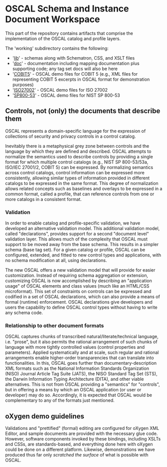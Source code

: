 # OSCAL Schema and Instance Document Workspace

This part of the repository contains artifacts that comprise the implementation of the OSCAL catalog and profile layers.

The 'working' subdirectory contains the following:

 * '[lib](lib)' - schemas along with Schematron, CSS, and XSLT files
 * '[doc](doc)' - documentation including mapping documentation plus supporting code; any tag set docs will also be here
 * '[COBIT5](COBIT5)' - OSCAL demo files for COBIT 5 (e.g., XML files for representing COBIT 5 excerpts in OSCAL format for demonstration purposes)
 * '[ISO27002](ISO27002)' - OSCAL demo files for ISO 27002
 * '[SP800-53](SP800-53)' - OSCAL demo files for NIST SP 800-53

## Controls, not (only) the documents that describe them

OSCAL represents a domain-specific language for the expression of collections of security and privacy controls in a control catalog.

Inevitably there is a metaphysical grey zone between controls and the language by which they are defined and described. OSCAL attempts to normalize the semantics used to describe controls by providing a single format for which multiple control catalogs (e.g., NIST SP 800-53/53a, ISO/IEC 27001/2, COBIT 5) can be expressed. By normalizing semantics across control catalogs, control information can be expressed more consistently, allowing similar types of information provided in different catalogs to be expressed in the same format. This degree of normalization allows related concepts such as baselines and overlays to be expressed in a common format, called a profile, that can reference controls from one or more catalogs in a consistent format.

### Validation

In order to enable catalog and profile-specific validation, we have developed an alternative validation model. This additional validation model, called "declarations", provides support for a second "document level" validation layer. This allows much of the complexity that OSCAL must support to be moved away from the base schema. This results in a simpler schema (base tag set). For a given catalog or profile, OSCAL can be configured, extended, and fitted to new control types and applications, with no schema modification at all, using declarations.

The new OSCAL offers a new validation model that will provide for easier customization. Instead of requiring schema aggregation or extension, customizing OSCAL is now accomplished by describing an "application usage" of OSCAL elements and class values (much like an HTML/CSS microformat). This set of constraints on controls can be expressed and codified in a set of OSCAL declarations, which can also provide a means of formal (runtime) enforcement. OSCAL declarations give developers and users the capability to define OSCAL control types without having to write any schema code.

### Relationship to other document formats
 
OSCAL captures chunks of transcribed natural/literate/technical language, i.e. "prose", but it also permits the rational arrangement of such chunks of language with more tightly controlled values (control properties and parameters). Applied systematically and at scale, such regular and rational arrangements enable higher-order transparencies that can translate into functionalities. In this, OSCAL goes further than documentary-description XML formats such as the National Information Standards Organization (NISO) Journal Article Tag Suite (JATS), the NISO Standard Tag Set (STS), the Darwin Information Typing Architecture (DITA), and other viable alternatives. This is not from OSCAL providing a "semantics" for "controls", but in offering a means by which an OSCAL application (or user or developer) may do so. Accordingly, it is expected that OSCAL would be complementary to any of the formats just mentioned.

## oXygen demo guidelines

Validations and "prettified" (formal) editing are configured for oXygen XML Editor, and sample documents are provided with the necessary glue code. However, software components invoked by these bindings, including XSLTs and CSSs, are standards-based, and everything done here with oXygen could be done on a different platform. Likewise, demonstrations we have produced thus far only *scratched the surface* of what is possible with OSCAL.

